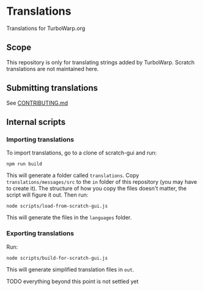 # Translations

Translations for TurboWarp.org

## Scope

This repository is only for translating strings added by TurboWarp. Scratch translations are not maintained here.

## Submitting translations

See [CONTRIBUTING.md](CONTRIBUTING.md)

## Internal scripts

### Importing translations

To import translations, go to a clone of scratch-gui and run:

```
npm run build
```

This will generate a folder called `translations`. Copy `translations/messages/src` to the `in` folder of this repository (you may have to create it). The structure of how you copy the files doesn't matter, the script will figure it out. Then run:

```
node scripts/load-from-scratch-gui.js
```

This will generate the files in the `languages` folder.

### Exporting translations

Run:

```
node scripts/build-for-scratch-gui.js
```

This will generate simplified translation files in `out`.

TODO everything beyond this point is not settled yet
